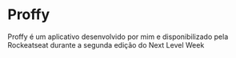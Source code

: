 # Proffy
Proffy é um aplicativo desenvolvido por mim e disponibilizado pela Rockeatseat durante a segunda edição do Next Level Week
